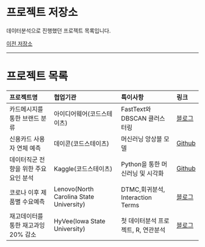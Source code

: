 # 프로젝트 저장소

데이터분석으로 진행했던 프로젝트 목록입니다.

[이전 저장소](https://github.com/xper100/Project_raw)

---

# 프로젝트 목록

|프로젝트명|협업기관|특이사항|링크|
|:---|:---|:---|:---|
|카드메시지를 통한 브랜드 분류 | 아이디어웨어(코드스테이츠) | FastText와 DBSCAN 클러스터링 | [블로그](https://xper100.tistory.com/59)
|신용카드 사용자 연체 예측 | 데이콘(코드스테이츠) | 머신러닝 앙상블 모델 | [Github](https://github.com/xper100/Projects/tree/main/creditcard_overdue)
|데이터직군 전향을 위한 주요요인 분석 | Kaggle(코드스테이츠)| Python을 통한 머신러닝 및 시각화 | [Github](https://github.com/xper100/Projects/tree/main/HR_analytics)
|코로나 이후 제품별 수요예측 | Lenovo(North Carolina State University)  | DTMC,회귀분석, Interaction Terms | [블로그](https://xper100.tistory.com/14)
|재고데이터를 통한 재고과잉 20% 감소 | HyVee(Iowa State University) | 첫 데이터분석 프로젝트, R, 연관분석 | [블로그](https://xper100.tistory.com/3?category=922205)



